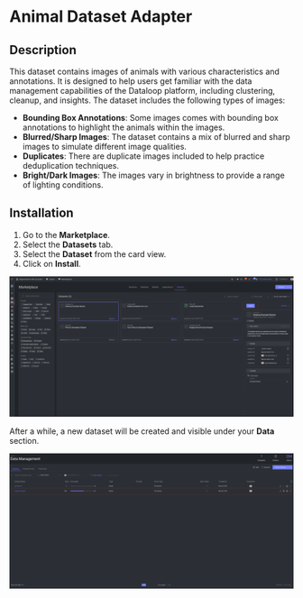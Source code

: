 # Animal Dataset Adapter

## Description

This dataset contains images of animals with various characteristics and annotations. It is designed to help users get familiar with the data management capabilities of the Dataloop platform, including clustering, cleanup, and insights. The dataset includes the following types of images:

- **Bounding Box Annotations**: Some images comes with bounding box annotations to highlight the animals within the images.
- **Blurred/Sharp Images**: The dataset contains a mix of blurred and sharp images to simulate different image qualities.
- **Duplicates**: There are duplicate images included to help practice deduplication techniques.
- **Bright/Dark Images**: The images vary in brightness to provide a range of lighting conditions.

## Installation

1. Go to the **Marketplace**.
2. Select the **Datasets** tab.
3. Select the **Dataset** from the card view.
4. Click on **Install**.

<img src="assets/startline.png" alt="Startline">

After a while, a new dataset will be created and visible under your **Data** section.

<img src="assets/dataset.png" alt="Data">
